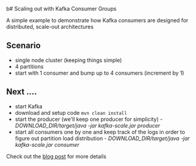 b# Scaling out with Kafka Consumer Groups

A simple example to demonstrate how Kafka consumers are designed for distributed, scale-out architectures

## Scenario

- single node cluster (keeping things simple)
- 4 partitions
- start with 1 consumer and bump up to 4 consumers (increment by 1)

## Next ....

- start Kafka
- download and setup code ```mvn clean install```
- start the producer (we'll keep one producer for simplicity) - *DOWNLOAD_DIR/target/java -jar kafka-scale.jar producer*
- start all consumers one by one and keep track of the logs in order to figure out partition load distribution - *DOWNLOAD_DIR/target/java -jar kafka-scale.jar consumer*
  
Check out the [blog post](https://simplydistributed.wordpress.com/2016/11/29/scaling-out-with-kafka-consumer-groups) for more details
